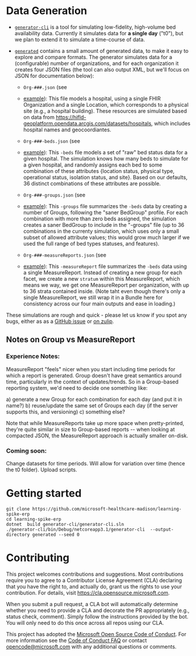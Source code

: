 # Data Generation

* [`generator-cli`](https://github.com/microsoft-healthcare-madison/learning-spike-erp/tree/master/generator-cli) is a tool for simulating low-fidelity, high-volume bed availability data. Currently it simulates data for **a single day** ("t0"), but we plan to extend it to simulate a time-course of data.

* [`generated`](https://github.com/microsoft-healthcare-madison/learning-spike-erp/tree/master/generated) contains a small amount of generated data, to make it easy to explore and compare formats. The generator simulates data for a (configurable) number of organizations, and for each organization it creates four JSON files (the tool can also output XML, but we'll focus on JSON for documentation below):

  * `Org-###.json` (see
  * [example](https://github.com/microsoft-healthcare-madison/learning-spike-erp/blob/master/generated/t0/Org-1067.json)): This file models a hospital, using a single FHIR Organization and a single Location, which corresponds to a physical site (e.g., a hospital building). These resources are simulated based on data from https://hifld-geoplatform.opendata.arcgis.com/datasets/hospitals, which includes hospital names and geocoordiantes.
  
  * `Org-###-beds.json` (see
  * [example](https://github.com/microsoft-healthcare-madison/learning-spike-erp/blob/master/generated/t0/Org-1067-beds.json)): This `-beds` file models a set of "raw" bed status data for a given hospital. The simulation knows how many beds to simulate for a given hospital, and randomly assigns each bed to some combination of these attributes {location status, physical type, operational status, isolation status, and site}. Based on our defaults, 36 distinct combinations of these attributes are possible.

  * `Org-###-groups.json` (see
  * [example](https://github.com/microsoft-healthcare-madison/learning-spike-erp/blob/master/generated/t0/Org-1067-groups.json)): This `-groups` file summarizes the `-beds` data by creating a number of Groups, following the "saner BedGroup" profile. For each combination with more than zero beds assigned, the simulation creates a saner BedGroup to include in the "-groups" file (up to 36 combinations in the currenty simulation, which uses only a small subset of allowed attribute values; this would grow much larger if we used the full range of bed types statuses, and features).
  
  * `Org-###-measureReports.json` (see
  * [example](https://github.com/microsoft-healthcare-madison/learning-spike-erp/blob/master/generated/t0/Org-1067-measureReport.json)): This `-measureReport` file summarizes the `-beds` data using a single MeasureReport. Instead of creating a new group for each facet, we create a new `stratum` within this MeasureReport, which means we  way, we get one MeasureReport per organization, with up to 36 strata contained inside. (Note taht even though there's only a single MeasureReport, we still wrap it in a Bundle here for consistency across our four main outputs and ease in loading.)

These simulations are rough and quick - please let us know if you spot any bugs, either as as a [GitHub issue](https://github.com/microsoft-healthcare-madison/learning-spike-erp/issues) or [on zulip](https://chat.fhir.org/#narrow/stream/226195-Covid-19-Response).

## Notes on Group vs MeasureReport


### Experience Notes:

MeasureReport "feels" nicer when you start including time periods for which a report is generated. Group doesn't have great semantics around time, particularly in the context of updates/trends. So in a Group-based reporting system, we'd need to decide one something like:

a) generate a new Group for each combination for each day (and put it in name?)
b) reuse/update the same set of Groups each day (if the server supports this, and versioning)
c) something else?

Note that while MeasureReports take up more space when pretty-printed, they're quite similar in size to Group-based reports -- when looking at compacted JSON, the MeasureReport approach is actually smaller on-disk.

### Coming soon:

Change datasets for time periods. Will allow for variation over time (hence the t0 folder). Upload scripts.

# Getting started

```
git clone https://github.com/microsoft-healthcare-madison/learning-spike-erp
cd learning-spike-erp
dotnet  build generator-cli/generator-cli.sln
./generator-cli/bin/Debug/netcoreapp3.1/generator-cli  --output-directory generated --seed 0
```


# Contributing

This project welcomes contributions and suggestions.  Most contributions require you to agree to a
Contributor License Agreement (CLA) declaring that you have the right to, and actually do, grant us
the rights to use your contribution. For details, visit https://cla.opensource.microsoft.com.

When you submit a pull request, a CLA bot will automatically determine whether you need to provide
a CLA and decorate the PR appropriately (e.g., status check, comment). Simply follow the instructions
provided by the bot. You will only need to do this once across all repos using our CLA.

This project has adopted the [Microsoft Open Source Code of Conduct](https://opensource.microsoft.com/codeofconduct/).
For more information see the [Code of Conduct FAQ](https://opensource.microsoft.com/codeofconduct/faq/) or
contact [opencode@microsoft.com](mailto:opencode@microsoft.com) with any additional questions or comments.
